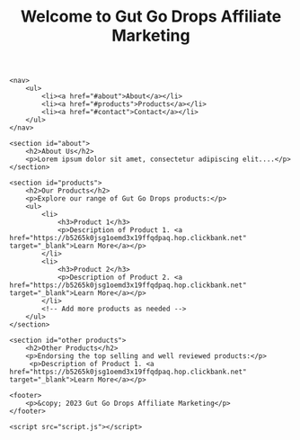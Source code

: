 <!DOCTYPE html>
<html lang="en">
<head>
    <meta charset="UTF-8">
    <meta name="viewport" content="width=device-width, initial-scale=1.0">
    <title>Gut Go Drops Affiliate Marketing</title>
    <link rel="stylesheet" href="styles.css">
</head>
<body>
    <header>
        <h1>Welcome to Gut Go Drops Affiliate Marketing</h1>
    </header>

    <nav>
        <ul>
            <li><a href="#about">About</a></li>
            <li><a href="#products">Products</a></li>
            <li><a href="#contact">Contact</a></li>
        </ul>
    </nav>

    <section id="about">
        <h2>About Us</h2>
        <p>Lorem ipsum dolor sit amet, consectetur adipiscing elit....</p>
    </section>

    <section id="products">
        <h2>Our Products</h2>
        <p>Explore our range of Gut Go Drops products:</p>
        <ul>
            <li>
                <h3>Product 1</h3>
                <p>Description of Product 1. <a href="https://b5265k0jsg1oemd3x19ffqdpaq.hop.clickbank.net" target="_blank">Learn More</a></p>
            </li>
            <li>
                <h3>Product 2</h3>
                <p>Description of Product 2. <a href="https://b5265k0jsg1oemd3x19ffqdpaq.hop.clickbank.net" target="_blank">Learn More</a></p>
            </li>
            <!-- Add more products as needed -->
        </ul>
    </section>

    <section id="other products">
        <h2>Other Products</h2>
        <p>Endorsing the top selling and well reviewed products:</p>
         <p>Description of Product 1. <a href="https://b5265k0jsg1oemd3x19ffqdpaq.hop.clickbank.net" target="_blank">Learn More</a></p>
        
    <footer>
        <p>&copy; 2023 Gut Go Drops Affiliate Marketing</p>
    </footer>

    <script src="script.js"></script>
</body>
</html>

